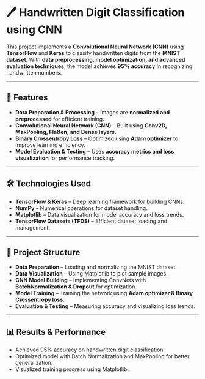 # 🖊️ Handwritten Digit Classification using CNN  

This project implements a **Convolutional Neural Network (CNN)** using **TensorFlow** and **Keras** to classify handwritten digits from the **MNIST dataset**. With **data preprocessing, model optimization, and advanced evaluation techniques**, the model achieves **95% accuracy** in recognizing handwritten numbers.  

---

## 🚀 Features  
- **Data Preparation & Processing** – Images are **normalized and preprocessed** for efficient training.  
- **Convolutional Neural Network (CNN)** – Built using **Conv2D, MaxPooling, Flatten, and Dense layers**.  
- **Binary Crossentropy Loss** – Optimized using **Adam optimizer** to improve learning efficiency.  
- **Model Evaluation & Testing** – Uses **accuracy metrics and loss visualization** for performance tracking.  

---

## 🛠️ Technologies Used  
- **TensorFlow & Keras** – Deep learning framework for building CNNs.  
- **NumPy** – Numerical operations for dataset handling.  
- **Matplotlib** – Data visualization for model accuracy and loss trends.  
- **TensorFlow Datasets (TFDS)** – Efficient dataset loading and management.  

---

## 📂 Project Structure  
- **Data Preparation** – Loading and normalizing the MNIST dataset.  
- **Data Visualization** – Using Matplotlib to plot sample images.  
- **CNN Model Building** – Implementing ConvNets with **BatchNormalization & Dropout** for optimization.  
- **Model Training** – Training the network using **Adam optimizer & Binary Crossentropy loss**.  
- **Evaluation & Testing** – Measuring accuracy and visualizing loss trends.  

---

## 📊 Results & Performance
- Achieved 95% accuracy on handwritten digit classification.
- Optimized model with Batch Normalization and MaxPooling for better generalization.
- Visualized training progress using Matplotlib.
